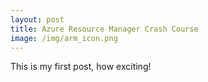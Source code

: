 ```yaml
---
layout: post
title: Azure Resource Manager Crash Course
image: /img/arm_icon.png
---
```


This is my first post, how exciting!
